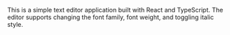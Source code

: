 
This is a simple text editor application built with React and TypeScript. The editor supports changing the font family, font weight, and toggling italic style.
